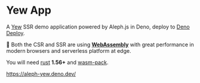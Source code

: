 # Yew App

A [Yew](https://yew.rs/) SSR demo application powered by Aleph.js in Deno, deploy to
[Deno Deploy](https://deno.com/deploy).

🚀 Both the CSR and SSR are using **[WebAssembly](https://webassembly.org/)** with great performance in modern browsers
and serverless platform at edge.

You will need [rust](https://www.rust-lang.org/tools/install) **1.56+** and
[wasm-pack](https://rustwasm.github.io/wasm-pack/installer/).

https://aleph-yew.deno.dev/
